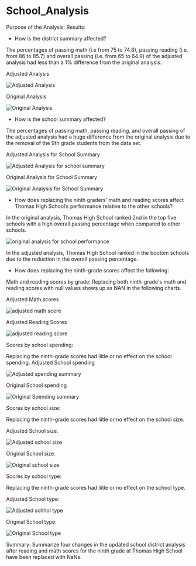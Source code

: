 # School_Analysis
Purpose of the Analysis:
Results:
* How is the district summary affected?
 
 The percentages of passing math (i.e from 75	to 74.8), passing reading (i.e. from 86 to 85.7) and overall passing (i.e. from 65 to 64.9) of the adjusted analysis had less than a 1% difference from the original analysis.
 
 Adjusted Analysis
 
 ![Adjusted Analysis](https://user-images.githubusercontent.com/104453593/171750347-093b1fd1-d6f1-4eeb-ab66-f9f5a8ea2cf5.PNG)
 
 
 Original Analysis

 ![Original Analysis](https://user-images.githubusercontent.com/104453593/171750428-85028aa3-c812-42e5-b820-7f5276464108.PNG)


 * How is the school summary affected?
  
  The percentages of passing math, passing reading, and overall passing of the adjusted analysis had a huge difference from the original analysis due to the removal of the 9th grade students from the data set.
  
  Adjusted Analysis for School Summary
  
  ![Adjusted Analysis for school summary](https://user-images.githubusercontent.com/104453593/171753844-c356b3a3-31f1-4280-98f6-b2102e4dec07.PNG)


  Original Analysis for School Summary
  
  
 ![Original Analysis for School Summary](https://user-images.githubusercontent.com/104453593/171753855-f9865bfa-ccb9-4d50-b6cc-7f82cf03d4c4.PNG)

  
 * How does replacing the ninth graders’ math and reading scores affect Thomas High School’s performance relative to the other schools?
 
  In the original analysis, Thomas High School ranked 2nd in the top five schools with a high overall passing percentage when compared to other schools.
  
  ![original analysis for school performance](https://user-images.githubusercontent.com/104453593/171765046-813da092-80d1-4f43-9b9c-daac12b1fc34.PNG)

  
  In the adjusted analysis, Thomas High School ranked in the bootom schools due to the reduction in the overall passing percentage.
 
 * How does replacing the ninth-grade scores affect the following:
 
Math and reading scores by grade: 
Replacing both ninth-grade's math and reading scores with null values shows up as NAN in the following charts.

Adjusted Math scores



![adjusted math score](https://user-images.githubusercontent.com/104453593/171767840-502f3600-d15a-481c-9a28-78475a455012.PNG)



Adjusted Reading Scores


![adjusted reading score](https://user-images.githubusercontent.com/104453593/171767884-b4442234-e642-46bd-ad9e-fdbfab72e1ff.PNG)


Scores by school spending:

Replacing the ninth-grade scores had liitle or no effect on the school spending.
Adjusted School spending

![Adjusted spending summary](https://user-images.githubusercontent.com/104453593/171768440-71ff51b0-e088-431a-9dc4-a199968d71a6.PNG)


Original School spending

![Original Spending summary](https://user-images.githubusercontent.com/104453593/171768470-25119a87-a04a-4111-9804-19aa55732138.PNG)

Scores by school size:

Replacing the ninth-grade scores had liitle or no effect on the school size.

Adjusted School size.

![Adjusted school size](https://user-images.githubusercontent.com/104453593/171768924-5b554d33-d0b5-459e-8e68-81cc77874861.PNG)

Original School size. 

![Original school size](https://user-images.githubusercontent.com/104453593/171768956-9a910153-6d8c-4d31-8dc3-619814b18d77.PNG)

Scores by school type:

Replacing the ninth-grade scores had liitle or no effect on the school type.

Adjusted School type:

![Adjusted schhol type](https://user-images.githubusercontent.com/104453593/171769250-82b33025-35f4-41d8-bcff-29e77169894f.PNG)


Original School type:

![Original School type](https://user-images.githubusercontent.com/104453593/171769277-38eca056-8375-4730-9736-3706320085d6.PNG)

Summary:
Summarize four changes in the updated school district analysis after reading and math scores for the ninth grade at Thomas High School have been replaced with NaNs.




